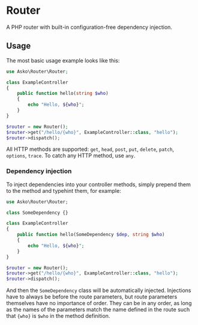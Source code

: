 # Router

A PHP router with built-in configuration-free dependency injection.

## Usage

The most basic usage example looks like this:

```php
use Asko\Router\Router;

class ExampleController
{
    public function hello(string $who)
    {
        echo "Hello, ${who}";
    }
}

$router = new Router();
$router->get("/hello/{who}", ExampleController::class, "hello");
$router->dispatch();
```

All HTTP methods are supported: `get`, `head`, `post`, `put`, `delete`, `patch`, `options`, `trace`. To catch any HTTP method, use `any`.

### Dependency injection

To inject dependencies into your controller methods, simply prepend them to the method and typehint them, for example:

```php
use Asko\Router\Router;

class SomeDependency {}

class ExampleController
{
    public function hello(SomeDependency $dep, string $who)
    {
        echo "Hello, ${who}";
    }
}

$router = new Router();
$router->get("/hello/{who}", ExampleController::class, "hello");
$router->dispatch();
```

And then the `SomeDependency` class will be automatically injected. Injections have to always be before the route parameters, but route parameters themselves have no importance of order. They can be in any order, as long as the names of the parameters match the name defined in the route such that `{who}` is `$who` in the method definition.
